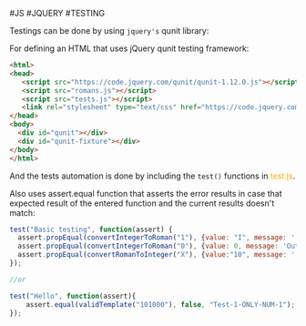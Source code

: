 #JS #JQUERY #TESTING


Testings can be done by using `jquery's` qunit library: 

For defining an HTML that uses jQuery qunit testing framework: 

```html
<html>  
<head>  
   <script src="https://code.jquery.com/qunit/qunit-1.12.0.js"></script>  
   <script src="romans.js"></script>  
   <script src="tests.js"></script>  
   <link rel="stylesheet" type="text/css" href="https://code.jquery.com/qunit/qunit-1.12.0.css">  
</head>  
<body>  
  <div id="qunit"></div>  
  <div id="qunit-fixture"></div>  
</body>  
</html>
```

And the tests automation is done by including the `test()` functions in <span style="color :orange;">test.js</span>. 

Also uses assert.equal function that asserts the error results in case that expected result of the entered function and the current results doesn't match: 

```js
test("Basic testing", function(assert) {  
  assert.propEqual(convertIntegerToRoman("1"), {value: "I", message: '', result: true}, "TC-1");  
  assert.propEqual(convertIntegerToRoman("0"), {value: 0, message: 'Out of range (1-3999)', result: false}, "TC-2");  
  assert.propEqual(convertRomanToInteger("X"), {value:"10", message: '', result: false}, "TC-3")  
});

//or

test("Hello", function(assert){
	assert.equal(validTemplate("101000"), false, "Test-1-ONLY-NUM-1"); 
}); 
```